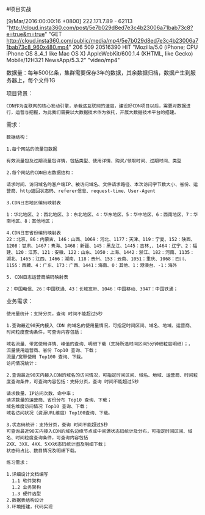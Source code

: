 #项目实战

[9/Mar/2016:00:00:16 +0800] 222.171.7.89 - 62113 "http://cloud.insta360.com/post/5e7b029d8ed7e3c4b23006a71bab73c8?e=true&m=true" "GET http://cloud.insta360.com/public/media/mp4/5e7b029d8ed7e3c4b23006a71bab73c8_960x480.mp4" 206 509 20516390 HIT "Mozilla/5.0 (iPhone; CPU iPhone OS 8_4_1 like Mac OS X) AppleWebKit/600.1.4 (KHTML, like Gecko) Mobile/12H321 NewsApp/5.3.2" "video/mp4"

数据量：每年500亿条，集群需要保存3年的数据，其余数据归档，数据产生到服务器上，每个文件1G

项目背景：

    CDN作为互联网的核心发动引擎，承载这互联网的速度，建设好CDN项目以后，需要对数据进行，运营与把握，为此我们需要以大数据技术作为依托，开展大数据技术平台的搭建。

需求：

```
数据结构：

1.每个网站的流量包数据

有效流量包及过期流量包详情，包括类型、使用详情、购买/领取时间、过期时间、类型

2.每个网站的CDN日志数据结构：

请求时间、访问域名的客户端IP、被访问域名、文件请求路径、本次访问字节数大小、省份、运营商、http返回状态码、referer信息、request-time、User-Agent

3.CDN日志地区编码映射表

1：华北地区、2：西北地区、3：东北地区、4：华东地区、5：华中地区、6：西南地区、7：华南地区、8：其他地区；

4.CDN日志省份编码映射表
22：北京、86：内蒙古、146：山西、1069：河北、1177：天津、119：宁夏、152：陕西、1208：甘肃、1467：青海、1468：新疆、145：黑龙江、1445：吉林,、1464：辽宁、2：福建、120：江苏、121：安徽、122：山东、1050：上海、1442：浙江、182：河南、1135：湖北、1465：江西、1466：湖南、118：贵州、153：云南、1051：重庆、1068：四川、1155：西藏、4：广东、173：广西、1441：海南、0：其他、1：港澳台、-1：海外

5. CDN日志运营商编码映射表

2：中国电信、26：中国联通、43：长城宽带、1046：中国移动、3947：中国铁通；

```

业务需求：

```
使用量统计：支持分页，查询 时间不能超过5秒

1.查询最近90天内接入 CDN 的域名的使用量情况，可指定时间区间、域名、地域、运营商、时间粒度查询条件，可查询内容包括：

域名流量、带宽使用详情、峰值的查询、明细下载（支持所选时间区间5分钟细粒度明细）；，
流量使用运营商、省份 Top10 查询、下载；
流量/宽带使用 Top100 查询、下载。
访问情况统计：

2.查询最近90天内接入CDN的域名的访问情况，可指定时间区间、域名、地域、运营商、时间粒度查询条件，可查询内容包括：支持分页，查询 时间不能超过5秒

请求数量、IP访问次数、命中率；
请求数量的运营商、省份分布 Top10 查询、下载；
域名维度访问情况 Top10 查询、下载；
域名访问状况（资源URL维度）Top100查询、下载。

3.状态码统计：支持分页，查询 时间不能超过5秒
可查询最近90天内接入CDN的域名边缘节点或中间源状态码统计及分布，可指定时间区间、域名、时间粒度查询条件，可查询内容包括
2XX、3XX、4XX、5XX状态码统计图及明细下载；
状态码占比、数目情况及明细下载。

```

```
练习需求：

1.详细设计文档编写
  1.1 软件架构
  1.2 业务架构
  1.3 硬件选型
2.数据表结构设计
3.环境搭建，代码实现

```

